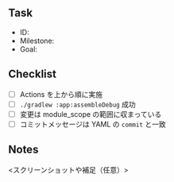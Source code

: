 <!-- I want to review in Japanese. -->
## Task
- ID: <task-id>
- Milestone: <milestone-name>
- Goal: <goal>

## Checklist
- [ ] Actions を上から順に実施
- [ ] `./gradlew :app:assembleDebug` 成功
- [ ] 変更は module_scope の範囲に収まっている
- [ ] コミットメッセージは YAML の `commit` と一致

## Notes
<スクリーンショットや補足（任意）>